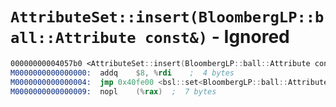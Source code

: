 # `AttributeSet::insert(BloombergLP::ball::Attribute const&)` - Ignored

```nasm
00000000004057b0 <AttributeSet::insert(BloombergLP::ball::Attribute const&)>:
M0000000000000000:	addq	$8, %rdi	;  4 bytes
M0000000000000004:	jmp	0x40fe00 <bsl::set<BloombergLP::ball::Attribute, AttributeComparator, bsl::allocator<BloombergLP::ball::Attribute> >::insert(BloombergLP::ball::Attribute const&)>	;  5 bytes
M0000000000000009:	nopl	(%rax)	;  7 bytes
```
